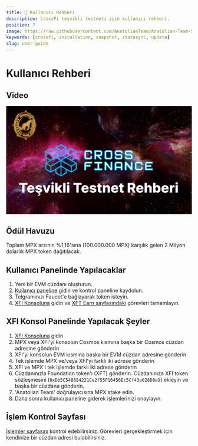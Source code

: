 ```yaml
---
title: 👤 Kullanıcı Rehberi
description: CrossFi teşvikli testneti için kullanıcı rehberi.
position: 7
image: https://raw.githubusercontent.com/AnatolianTeam/Anatolian-Team-Services/main/docs/Testnet/Cosmos-Ecosystem/crossfi/img/CrossFi-Service-Cover.jpg
keywords: [crossfi, installation, snapshot, statesync, update]
slug: user-guide
---
```


# Kullanıcı Rehberi

## Video
[![Watch the video](./img/CrossFinanceVideoGuide.jpg)](https://youtu.be/pbIo7NSZq3c)

## Ödül Havuzu

Toplam MPX arzının %1,16'sına (100.000.000 MPX) karşılık gelen 2 Milyon dolarlık MPX token dağıtılacak.

## Kullanıcı Panelinde Yapılacaklar

1. Yeni bir EVM cüzdanı oluşturun.
2. [Kullanıcı paneline](https://testpad.xfi.foundation/) gidin ve kontrol paneline kaydolun.
3. Telgramınızı Faucet'e bağlayarak token isteyin.
4. [XFI Konsoluna](https://test.xficonsole.com/) gidin ve [XFT Earn sayfasındaki](https://testpad.xfi.foundation/earn-xft) görevleri tamamlayın.

## XFI Konsol Panelinde Yapılacak Şeyler

1. [XFI Konsoluna](https://test.xficonsole.com/) gidin
2. MPX veya XFI'yi konsolun Cosmos kısmına başka bir Cosmos cüzdan adresine gönderin
3. XFI'yi konsolun EVM kısmına başka bir EVM cüzdan adresine gönderin
4. Tek işlemde MPX ve/veya XFI'yi farklı iki adrese gönderin
5. XFI ve MPX'i tek işlemde farklı iki adrese gönderin
6. Cüzdanınızla Foundation token'ı (XFT) gönderin. Cüzdanınıza XFI token sözleşmesini (`0xDb5C548684221Ce2f55F16456Ec5Cf43a028D8e9`) ekleyin ve başka bir cüzdana gönderin.
7. 'Anatolian Team' doğrulayıcısına MPX stake edin.
8. Daha sonra kullanıcı paneline giderek işlemlerinizi onaylayın.

## İşlem Kontrol Sayfası

[İşlemler sayfasını](https://test.xfiscan.com/txs) kontrol edebilirsiniz. Görevleri gerçekleştirmek için kendinize bir cüzdan adresi bulabilirsiniz.
